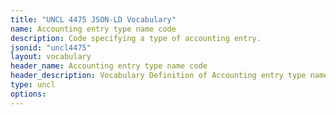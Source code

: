 ```yaml
---
title: "UNCL 4475 JSON-LD Vocabulary"
name: Accounting entry type name code
description: Code specifying a type of accounting entry.
jsonid: "uncl4475"
layout: vocabulary
header_name: Accounting entry type name code
header_description: Vocabulary Definition of Accounting entry type name code semantics in HTML format. JSON-LD format is available at [uncl4475.jsonld](/vocabulary/uncl4475.jsonld)
type: uncl
options:
---
```

